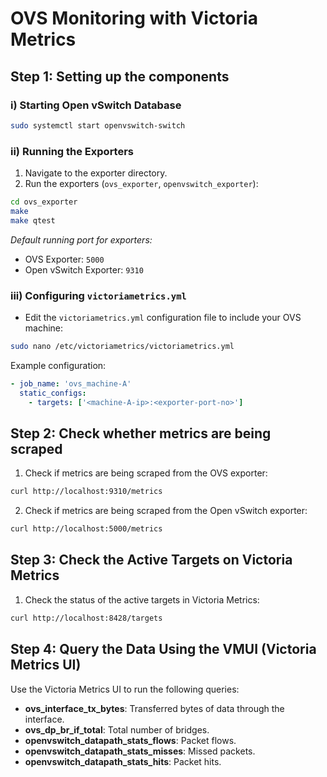 # OVS Monitoring with Victoria Metrics

## Step 1: Setting up the components

### i) Starting Open vSwitch Database
```bash
sudo systemctl start openvswitch-switch
```

### ii) Running the Exporters
1. Navigate to the exporter directory.
2. Run the exporters (`ovs_exporter`, `openvswitch_exporter`):
```bash
cd ovs_exporter
make
make qtest
```
*Default running port for exporters:*
- OVS Exporter: `5000`
- Open vSwitch Exporter: `9310`

### iii) Configuring `victoriametrics.yml`
- Edit the `victoriametrics.yml` configuration file to include your OVS machine:
```bash
sudo nano /etc/victoriametrics/victoriametrics.yml
```
Example configuration:
```yaml
- job_name: 'ovs_machine-A'
  static_configs:
    - targets: ['<machine-A-ip>:<exporter-port-no>']
```

## Step 2: Check whether metrics are being scraped
1. Check if metrics are being scraped from the OVS exporter:
```bash
curl http://localhost:9310/metrics
```
2. Check if metrics are being scraped from the Open vSwitch exporter:
```bash
curl http://localhost:5000/metrics
```

## Step 3: Check the Active Targets on Victoria Metrics
1. Check the status of the active targets in Victoria Metrics:
```bash
curl http://localhost:8428/targets
```

## Step 4: Query the Data Using the VMUI (Victoria Metrics UI)
Use the Victoria Metrics UI to run the following queries:
- **ovs_interface_tx_bytes**: Transferred bytes of data through the interface.
- **ovs_dp_br_if_total**: Total number of bridges.
- **openvswitch_datapath_stats_flows**: Packet flows.
- **openvswitch_datapath_stats_misses**: Missed packets.
- **openvswitch_datapath_stats_hits**: Packet hits.
